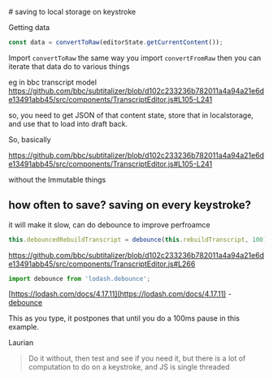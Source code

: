 # saving to local storage on keystroke

Getting data 

```js
const data = convertToRaw(editorState.getCurrentContent());
```


Import `convertToRaw` the same way you import `convertFromRaw` then you can iterate that data do to various things

eg in bbc transcript model https://github.com/bbc/subtitalizer/blob/d102c233236b782011a4a94a21e6de13491abb45/src/components/TranscriptEditor.js#L105-L241

so, you need to get JSON of that content state, store that in localstorage, and use that to load into draft back.

So, basically 

https://github.com/bbc/subtitalizer/blob/d102c233236b782011a4a94a21e6de13491abb45/src/components/TranscriptEditor.js#L105-L241

without the Immutable things



## how often to save? saving on every keystroke?

it will make it slow, can do debounce to improve perfroamce


```js
this.debouncedRebuildTranscript = debounce(this.rebuildTranscript, 100);
```


https://github.com/bbc/subtitalizer/blob/d102c233236b782011a4a94a21e6de13491abb45/src/components/TranscriptEditor.js#L266

```js
import debounce from 'lodash.debounce';
```

[https://lodash.com/docs/4.17.11](https://lodash.com/docs/4.17.11) - [debounce](https://lodash.com/docs#debounce)

This as you type, it postpones that until you do a 100ms pause in this example.

Laurian 
> Do it without, then test and see if you need it, but there is a lot of computation to do on a keystroke, and JS is single threaded